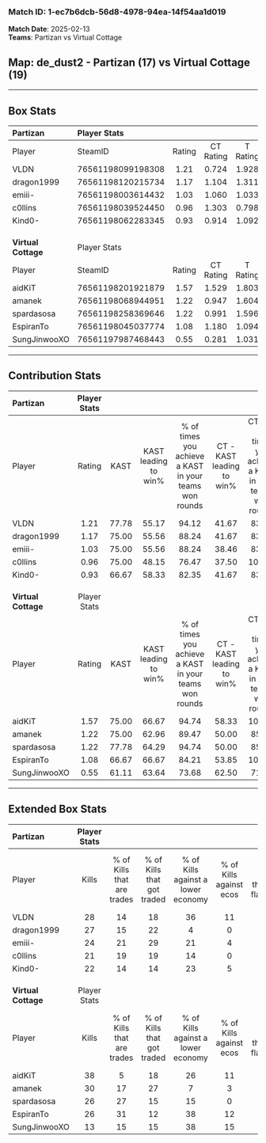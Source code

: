 ### Match ID: 1-ec7b6dcb-56d8-4978-94ea-14f54aa1d019  
**Match Date**: 2025-02-13  
**Teams**: Partizan vs Virtual Cottage  

## **Map**: de_dust2 - Partizan (17) vs Virtual Cottage (19)  
---  

## Box Stats  

| **Partizan**        | Player Stats      |        |           |          |       |       |       |         |        |      |     |
| :- | :- | :-: | :-: | :-: | :-: | :-: | :-: | :-: | :-: | :-: | :-: |
| Player              | SteamID           | Rating | CT Rating | T Rating | KAST  |  ADR  | Kills | Assists | Deaths | K/D  | HS% |
| VLDN                | 76561198099198308 |  1.21  |   0.724   |  1.928   | 77.78 | 91.1  |  28   |   11    |   28   | 1.00 | 67  |
| dragon1999          | 76561198120215734 |  1.17  |   1.104   |  1.311   | 75.00 | 96.1  |  27   |    8    |   28   | 0.96 | 66  |
| emiii-              | 76561198003614432 |  1.03  |   1.060   |  1.033   | 75.00 | 64.0  |  24   |    9    |   26   | 0.92 | 45  |
| c0llins             | 76561198039524450 |  0.96  |   1.303   |  0.798   | 75.00 | 61.0  |  21   |    8    |   25   | 0.84 | 52  |
| Kind0-              | 76561198062283345 |  0.93  |   0.914   |  1.092   | 66.67 | 67.9  |  22   |    6    |   26   | 0.85 | 13  |
|                     |                   |        |           |          |       |       |       |         |        |      |     |
|                     |                   |        |           |          |       |       |       |         |        |      |     |
|                     |                   |        |           |          |       |       |       |         |        |      |     |
| **Virtual Cottage** | Player Stats      |        |           |          |       |       |       |         |        |      |     |
| Player              | SteamID           | Rating | CT Rating | T Rating | KAST  |  ADR  | Kills | Assists | Deaths | K/D  | HS% |
| aidKiT              | 76561198201921879 |  1.57  |   1.529   |  1.803   | 75.00 | 111.6 |  38   |    6    |   22   | 1.73 | 39  |
| amanek              | 76561198068944951 |  1.22  |   0.947   |  1.604   | 75.00 | 81.6  |  30   |    4    |   26   | 1.15 | 53  |
| spardasosa          | 76561198258369646 |  1.22  |   0.991   |  1.596   | 77.78 | 82.6  |  26   |    9    |   22   | 1.18 | 53  |
| EspiranTo           | 76561198045037774 |  1.08  |   1.180   |  1.094   | 66.67 | 70.9  |  26   |    7    |   23   | 1.13 | 69  |
| SungJinwooXO        | 76561197987468443 |  0.55  |   0.281   |  1.031   | 61.11 | 43.4  |  13   |    7    |   29   | 0.45 | 23  |
---  

## Contribution Stats  

| **Partizan**        | Player Stats |       |                      |                                                        |                           |                                                             |                          |                                                            |
| :- | :-: | :-: | :-: | :-: | :-: | :-: | :-: | :-: |
| Player              |    Rating    | KAST  | KAST leading to win% | % of times you achieve a KAST in your teams won rounds | CT - KAST leading to win% | CT - % of times you achieve a KAST in your teams won rounds | T - KAST leading to win% | T - % of times you achieve a KAST in your teams won rounds |
| VLDN                |     1.21     | 77.78 |        55.17         |                         94.12                          |           41.67           |                            83.33                            |          64.71           |                           100.00                           |
| dragon1999          |     1.17     | 75.00 |        55.56         |                         88.24                          |           41.67           |                            83.33                            |          66.67           |                           90.91                            |
| emiii-              |     1.03     | 75.00 |        55.56         |                         88.24                          |           38.46           |                            83.33                            |          71.43           |                           90.91                            |
| c0llins             |     0.96     | 75.00 |        48.15         |                         76.47                          |           37.50           |                           100.00                            |          63.64           |                           63.64                            |
| Kind0-              |     0.93     | 66.67 |        58.33         |                         82.35                          |           41.67           |                            83.33                            |          75.00           |                           81.82                            |
|                     |              |       |                      |                                                        |                           |                                                             |                          |                                                            |
|                     |              |       |                      |                                                        |                           |                                                             |                          |                                                            |
|                     |              |       |                      |                                                        |                           |                                                             |                          |                                                            |
| **Virtual Cottage** | Player Stats |       |                      |                                                        |                           |                                                             |                          |                                                            |
| Player              |    Rating    | KAST  | KAST leading to win% | % of times you achieve a KAST in your teams won rounds | CT - KAST leading to win% | CT - % of times you achieve a KAST in your teams won rounds | T - KAST leading to win% | T - % of times you achieve a KAST in your teams won rounds |
| aidKiT              |     1.57     | 75.00 |        66.67         |                         94.74                          |           58.33           |                           100.00                            |          73.33           |                           91.67                            |
| amanek              |     1.22     | 75.00 |        62.96         |                         89.47                          |           50.00           |                            85.71                            |          73.33           |                           91.67                            |
| spardasosa          |     1.22     | 77.78 |        64.29         |                         94.74                          |           50.00           |                            85.71                            |          75.00           |                           100.00                           |
| EspiranTo           |     1.08     | 66.67 |        66.67         |                         84.21                          |           53.85           |                           100.00                            |          81.82           |                           75.00                            |
| SungJinwooXO        |     0.55     | 61.11 |        63.64         |                         73.68                          |           62.50           |                            71.43                            |          64.29           |                           75.00                            |
---  

## Extended Box Stats  

| **Partizan**        | Player Stats |                            |                            |                                    |                         |                              |                                 |        |                             |                                     |                          |                               |                            |
| :- | :-: | :-: | :-: | :-: | :-: | :-: | :-: | :-: | :-: | :-: | :-: | :-: | :-: |
| Player              |    Kills     | % of Kills that are trades | % of Kills that got traded | % of Kills against a lower economy | % of Kills against ecos | % of Kills that are flawless | % of Kills that are close duels | Deaths | % of Deaths that get traded | % of Deaths against a lower economy | % of Deaths against ecos | % of Deaths that are flawless | % of Deaths that are close |
| VLDN                |      28      |             14             |             18             |                 36                 |           11            |              71              |                4                |   28   |             25              |                  7                  |            0             |              68               |             4              |
| dragon1999          |      27      |             15             |             22             |                 4                  |            0            |              74              |                7                |   28   |             11              |                 14                  |            0             |              54               |             14             |
| emiii-              |      24      |             21             |             29             |                 21                 |            4            |              75              |                8                |   26   |              8              |                  4                  |            0             |              77               |             8              |
| c0llins             |      21      |             19             |             19             |                 14                 |            0            |              67              |                5                |   25   |             24              |                  8                  |            0             |              60               |             12             |
| Kind0-              |      22      |             14             |             14             |                 23                 |            5            |              82              |                5                |   26   |             23              |                  8                  |            0             |              85               |             4              |
|                     |              |                            |                            |                                    |                         |                              |                                 |        |                             |                                     |                          |                               |                            |
|                     |              |                            |                            |                                    |                         |                              |                                 |        |                             |                                     |                          |                               |                            |
|                     |              |                            |                            |                                    |                         |                              |                                 |        |                             |                                     |                          |                               |                            |
| **Virtual Cottage** | Player Stats |                            |                            |                                    |                         |                              |                                 |        |                             |                                     |                          |                               |                            |
| Player              |    Kills     | % of Kills that are trades | % of Kills that got traded | % of Kills against a lower economy | % of Kills against ecos | % of Kills that are flawless | % of Kills that are close duels | Deaths | % of Deaths that get traded | % of Deaths against a lower economy | % of Deaths against ecos | % of Deaths that are flawless | % of Deaths that are close |
| aidKiT              |      38      |             5              |             18             |                 26                 |           11            |              71              |               13                |   22   |             27              |                  9                  |            0             |              86               |             0              |
| amanek              |      30      |             17             |             27             |                 7                  |            3            |              63              |                0                |   26   |             15              |                 19                  |            8             |              73               |             4              |
| spardasosa          |      26      |             27             |             15             |                 15                 |            0            |              73              |                4                |   22   |             23              |                 14                  |            5             |              55               |             14             |
| EspiranTo           |      26      |             31             |             12             |                 38                 |           12            |              54              |               12                |   23   |             13              |                  9                  |            4             |              87               |             4              |
| SungJinwooXO        |      13      |             15             |             15             |                 38                 |           15            |              62              |               15                |   29   |             24              |                 14                  |            3             |              69               |             7              |
